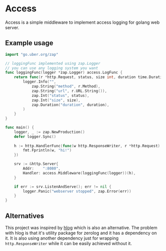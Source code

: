 # Access

Access is a simple middleware to implement access logging for golang web server.

## Example usage

```go
import "go.uber.org/zap"

// loggingFunc implemented using zap.Logger
// you can use any logging system you want
func loggingFunc(logger *zap.Logger) access.LogFunc {
	return func(r *http.Request, status, size int, duration time.Duration) {
		logger.Info("",
			zap.String("method", r.Method),
			zap.String("url", r.URL.String()),
			zap.Int("status", status),
			zap.Int("size", size),
			zap.Duration("duration", duration),
		)
	}
}

func main() {
    logger, _ := zap.NewProduction()
    defer logger.Sync()
    
    h := http.HandlerFunc(func(w http.ResponseWriter, r *http.Request) {
        fmt.Fprintln(w, "hi!")
    })

    srv := &http.Server{
        Addr:    ":8080",
        Handler: access.Middleware(loggingFunc(logger))(h),
    }

    if err := srv.ListenAndServe(); err != nil {
        logger.Panic("webserver stopped", zap.Error(err))
    }
}
```

## Alternatives

This project was inspired by [hlog](https://github.com/rs/zerolog/blob/master/hlog/hlog.go) which is
also an alternative. The problem with hlog is that it's utility package for zerolog and it has a 
dependency on it. It is also using another dependency just for wrapping `http.ResponseWriter` while
it can be easily achieved without it.
